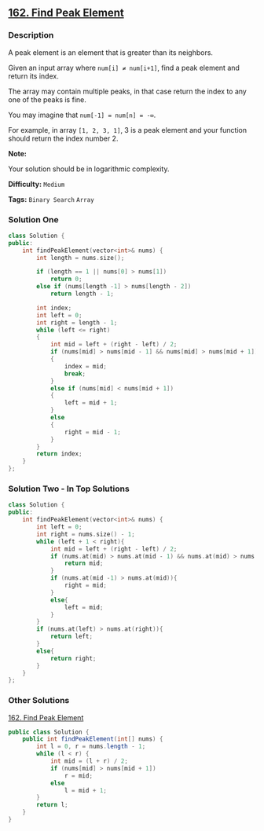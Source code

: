 ## [162. Find Peak Element](https://leetcode.com/problems/find-peak-element/description/)

### Description

A peak element is an element that is greater than its neighbors.

Given an input array where `num[i] ≠ num[i+1]`, find a peak element and return its index.

The array may contain multiple peaks, in that case return the index to any one of the peaks is fine.

You may imagine that `num[-1] = num[n] = -∞`.

For example, in array `[1, 2, 3, 1]`, 3 is a peak element and your function should return the index number 2.

**Note:**

Your solution should be in logarithmic complexity.

**Difficulty:** `Medium`

**Tags:** `Binary Search` `Array`

### Solution One

```c++
class Solution {
public:
    int findPeakElement(vector<int>& nums) {
        int length = nums.size();

        if (length == 1 || nums[0] > nums[1])
            return 0;
        else if (nums[length -1] > nums[length - 2])
            return length - 1;

        int index;
        int left = 0;
        int right = length - 1;
        while (left <= right)
        {
            int mid = left + (right - left) / 2;
            if (nums[mid] > nums[mid - 1] && nums[mid] > nums[mid + 1])
            {
                index = mid;
                break;
            }
            else if (nums[mid] < nums[mid + 1])
            {
                left = mid + 1;
            }
            else
            {
                right = mid - 1;
            }
        }
        return index;
    }
};
```

### Solution Two - In Top Solutions

```c++
class Solution {
public:
    int findPeakElement(vector<int>& nums) {
        int left = 0;
        int right = nums.size() - 1;
        while (left + 1 < right){
            int mid = left + (right - left) / 2;
            if (nums.at(mid) > nums.at(mid - 1) && nums.at(mid) > nums.at(mid + 1)){
                return mid;
            }
            if (nums.at(mid -1) > nums.at(mid)){
                right = mid;
            }
            else{
                left = mid;
            }
        }
        if (nums.at(left) > nums.at(right)){
            return left;
        }
        else{
            return right;
        }
    }
};
```

### Other Solutions

[162. Find Peak Element](https://leetcode.com/problems/find-peak-element/solution/)

```java
public class Solution {
    public int findPeakElement(int[] nums) {
        int l = 0, r = nums.length - 1;
        while (l < r) {
            int mid = (l + r) / 2;
            if (nums[mid] > nums[mid + 1])
                r = mid;
            else
                l = mid + 1;
        }
        return l;
    }
}
```

